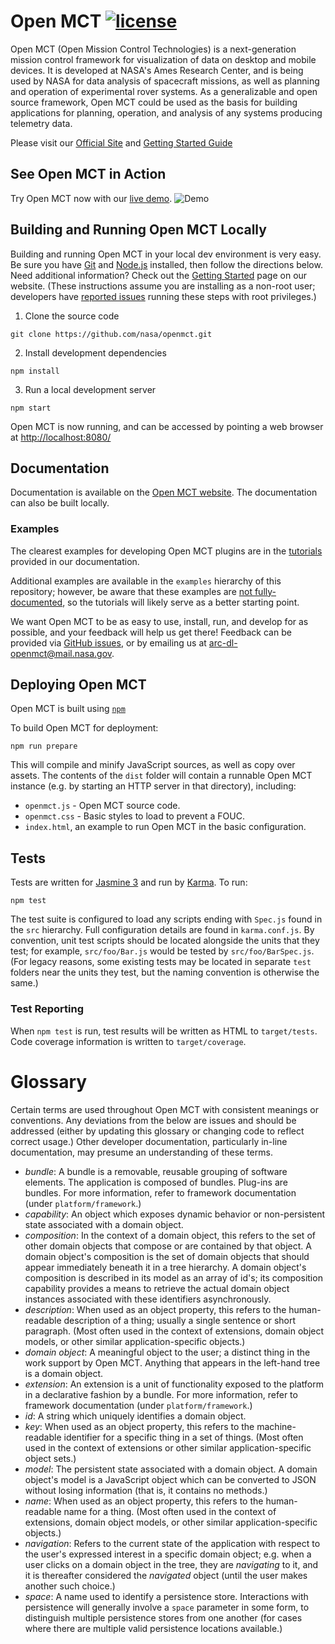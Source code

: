 # Open MCT [![license](https://img.shields.io/badge/license-Apache%202.0-blue.svg)](http://www.apache.org/licenses/LICENSE-2.0)

Open MCT (Open Mission Control Technologies) is a next-generation mission control framework for visualization of data on desktop and mobile devices. It is developed at NASA's Ames Research Center, and is being used by NASA for data analysis of spacecraft missions, as well as planning and operation of experimental rover systems. As a generalizable and open source framework, Open MCT could be used as the basis for building applications for planning, operation, and analysis of any systems producing telemetry data.

Please visit our [Official Site](https://nasa.github.io/openmct/) and [Getting Started Guide](https://nasa.github.io/openmct/getting-started/)

## See Open MCT in Action

Try Open MCT now with our [live demo](https://openmct-demo.herokuapp.com/).
![Demo](https://nasa.github.io/openmct/static/res/images/Open-MCT.Browse.Layout.Mars-Weather-1.jpg)

## Building and Running Open MCT Locally

Building and running Open MCT in your local dev environment is very easy. Be sure you have [Git](https://git-scm.com/downloads) and [Node.js](https://nodejs.org/) installed, then follow the directions below. Need additional information? Check out the [Getting Started](https://nasa.github.io/openmct/getting-started/) page on our website.
(These instructions assume you are installing as a non-root user; developers have [reported issues](https://github.com/nasa/openmct/issues/1151) running these steps with root privileges.)

1. Clone the source code

 `git clone https://github.com/nasa/openmct.git`

2. Install development dependencies

 `npm install`

3. Run a local development server

 `npm start`

Open MCT is now running, and can be accessed by pointing a web browser at [http://localhost:8080/](http://localhost:8080/)

## Documentation

Documentation is available on the [Open MCT website](https://nasa.github.io/openmct/documentation/). The documentation can also be built locally.

### Examples

The clearest examples for developing Open MCT plugins are in the
[tutorials](https://github.com/nasa/openmct-tutorial) provided in
our documentation.

Additional examples are available in the `examples` hierarchy of this
repository; however, be aware that these examples are
[not fully-documented](https://github.com/nasa/openmct/issues/846), so
the tutorials will likely serve as a better starting point.

We want Open MCT to be as easy to use, install, run, and develop for as
possible, and your feedback will help us get there! Feedback can be provided via [GitHub issues](https://github.com/nasa/openmct/issues), or by emailing us at [arc-dl-openmct@mail.nasa.gov](mailto:arc-dl-openmct@mail.nasa.gov).

## Deploying Open MCT

Open MCT is built using [`npm`](http://npmjs.com/)

To build Open MCT for deployment:

`npm run prepare`

This will compile and minify JavaScript sources, as well as copy over assets.
The contents of the `dist` folder will contain a runnable Open MCT
instance (e.g. by starting an HTTP server in that directory), including:

* `openmct.js` - Open MCT source code.
* `openmct.css` - Basic styles to load to prevent a FOUC.
* `index.html`, an example to run Open MCT in the basic configuration.

## Tests

Tests are written for [Jasmine 3](http://jasmine.github.io/)
and run by [Karma](http://karma-runner.github.io). To run:

`npm test`

The test suite is configured to load any scripts ending with `Spec.js` found
in the `src` hierarchy. Full configuration details are found in
`karma.conf.js`. By convention, unit test scripts should be located
alongside the units that they test; for example, `src/foo/Bar.js` would be
tested by `src/foo/BarSpec.js`. (For legacy reasons, some existing tests may
be located in separate `test` folders near the units they test, but the
naming convention is otherwise the same.)

### Test Reporting

When `npm test` is run, test results will be written as HTML to
`target/tests`. Code coverage information is written to `target/coverage`.

# Glossary

Certain terms are used throughout Open MCT with consistent meanings
or conventions. Any deviations from the below are issues and should be
addressed (either by updating this glossary or changing code to reflect
correct usage.) Other developer documentation, particularly in-line
documentation, may presume an understanding of these terms.

* _bundle_: A bundle is a removable, reusable grouping of software elements.
  The application is composed of bundles. Plug-ins are bundles. For more
  information, refer to framework documentation (under `platform/framework`.)
* _capability_: An object which exposes dynamic behavior or non-persistent
  state associated with a domain object.
* _composition_: In the context of a domain object, this refers to the set of
  other domain objects that compose or are contained by that object. A domain
  object's composition is the set of domain objects that should appear
  immediately beneath it in a tree hierarchy. A domain object's composition is
  described in its model as an array of id's; its composition capability
  provides a means to retrieve the actual domain object instances associated
  with these identifiers asynchronously.
* _description_: When used as an object property, this refers to the human-readable
  description of a thing; usually a single sentence or short paragraph.
  (Most often used in the context of extensions, domain
  object models, or other similar application-specific objects.)
* _domain object_: A meaningful object to the user; a distinct thing in
  the work support by Open MCT. Anything that appears in the left-hand
  tree is a domain object.
* _extension_: An extension is a unit of functionality exposed to the
  platform in a declarative fashion by a bundle. For more
  information, refer to framework documentation (under `platform/framework`.)
* _id_: A string which uniquely identifies a domain object.
* _key_: When used as an object property, this refers to the machine-readable
  identifier for a specific thing in a set of things. (Most often used in the
  context of extensions or other similar application-specific object sets.)
* _model_: The persistent state associated with a domain object. A domain
  object's model is a JavaScript object which can be converted to JSON
  without losing information (that is, it contains no methods.)
* _name_: When used as an object property, this refers to the human-readable
  name for a thing. (Most often used in the context of extensions, domain
  object models, or other similar application-specific objects.)
* _navigation_: Refers to the current state of the application with respect
  to the user's expressed interest in a specific domain object; e.g. when
  a user clicks on a domain object in the tree, they are _navigating_ to
  it, and it is thereafter considered the _navigated_ object (until the
  user makes another such choice.)
* _space_: A name used to identify a persistence store. Interactions with
  persistence will generally involve a `space` parameter in some form, to
  distinguish multiple persistence stores from one another (for cases
  where there are multiple valid persistence locations available.)
